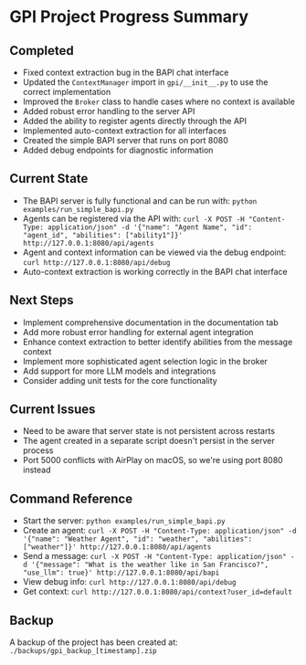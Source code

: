 # GPI Project Progress Summary

## Completed
- Fixed context extraction bug in the BAPI chat interface
- Updated the `ContextManager` import in `gpi/__init__.py` to use the correct implementation
- Improved the `Broker` class to handle cases where no context is available
- Added robust error handling to the server API
- Added the ability to register agents directly through the API
- Implemented auto-context extraction for all interfaces
- Created the simple BAPI server that runs on port 8080
- Added debug endpoints for diagnostic information

## Current State
- The BAPI server is fully functional and can be run with: `python examples/run_simple_bapi.py`
- Agents can be registered via the API with: `curl -X POST -H "Content-Type: application/json" -d '{"name": "Agent Name", "id": "agent_id", "abilities": ["ability1"]}' http://127.0.0.1:8080/api/agents`
- Agent and context information can be viewed via the debug endpoint: `curl http://127.0.0.1:8080/api/debug`
- Auto-context extraction is working correctly in the BAPI chat interface

## Next Steps
- Implement comprehensive documentation in the documentation tab
- Add more robust error handling for external agent integration
- Enhance context extraction to better identify abilities from the message context
- Implement more sophisticated agent selection logic in the broker
- Add support for more LLM models and integrations
- Consider adding unit tests for the core functionality

## Current Issues
- Need to be aware that server state is not persistent across restarts
- The agent created in a separate script doesn't persist in the server process
- Port 5000 conflicts with AirPlay on macOS, so we're using port 8080 instead

## Command Reference
- Start the server: `python examples/run_simple_bapi.py`
- Create an agent: `curl -X POST -H "Content-Type: application/json" -d '{"name": "Weather Agent", "id": "weather", "abilities": ["weather"]}' http://127.0.0.1:8080/api/agents`
- Send a message: `curl -X POST -H "Content-Type: application/json" -d '{"message": "What is the weather like in San Francisco?", "use_llm": true}' http://127.0.0.1:8080/api/bapi`
- View debug info: `curl http://127.0.0.1:8080/api/debug`
- Get context: `curl http://127.0.0.1:8080/api/context?user_id=default`

## Backup
A backup of the project has been created at: `./backups/gpi_backup_[timestamp].zip` 